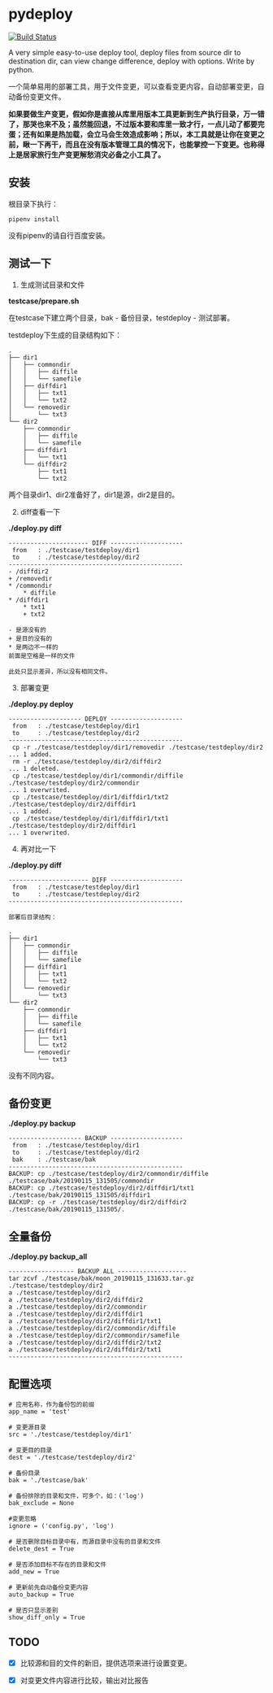 # pydeploy

[![Build Status](https://travis-ci.com/watchingheart/pydeploy.svg?branch=master)](https://travis-ci.com/watchingheart/pydeploy)

A very simple easy-to-use deploy tool, deploy files from source dir to destination dir, can view change difference, deploy with options. Write by python.

一个简单易用的部署工具，用于文件变更，可以查看变更内容，自动部署变更，自动备份变更文件。

**如果要做生产变更，假如你是直接从库里用版本工具更新到生产执行目录，万一错了，那哭也来不及；虽然能回退，不过版本要和库里一致才行，一点儿动了都要完蛋；还有如果是热加载，会立马会生效造成影响；所以，本工具就是让你在变更之前，瞅一下再干，而且在没有版本管理工具的情况下，也能掌控一下变更。也称得上是居家旅行生产变更解愁消灾必备之小工具了。**

## 安装

根目录下执行：

    pipenv install

没有pipenv的请自行百度安装。

## 测试一下

1. 生成测试目录和文件

**testcase/prepare.sh**

在testcase下建立两个目录，bak - 备份目录，testdeploy - 测试部署。

testdeploy下生成的目录结构如下：

    .
    ├── dir1
    │   ├── commondir
    │   │   ├── diffile
    │   │   └── samefile
    │   ├── diffdir1
    │   │   ├── txt1
    │   │   └── txt2
    │   └── removedir
    │       └── txt3
    └── dir2
        ├── commondir
        │   ├── diffile
        │   └── samefile
        ├── diffdir1
        │   └── txt1
        └── diffdir2
            ├── txt1
            └── txt2

两个目录dir1、dir2准备好了，dir1是源，dir2是目的。

2. diff查看一下

**./deploy.py diff**

    ---------------------- DIFF --------------------
     from 	: ./testcase/testdeploy/dir1
     to 	: ./testcase/testdeploy/dir2
    ------------------------------------------------
    - /diffdir2
    + /removedir
    * /commondir
        * diffile
    * /diffdir1
        * txt1
        + txt2
        
    - 是源没有的
    + 是目的没有的
    * 是两边不一样的
    前面是空格是一样的文件
    
    此处只显示差异，所以没有相同文件。
    
        
3. 部署变更

**./deploy.py deploy**

    -------------------- DEPLOY --------------------
     from 	: ./testcase/testdeploy/dir1
     to 	: ./testcase/testdeploy/dir2
    ------------------------------------------------
     cp -r ./testcase/testdeploy/dir1/removedir ./testcase/testdeploy/dir2
    ... 1 added.
     rm -r ./testcase/testdeploy/dir2/diffdir2
    ... 1 deleted.
     cp ./testcase/testdeploy/dir1/commondir/diffile ./testcase/testdeploy/dir2/commondir
    ... 1 overwrited.
     cp ./testcase/testdeploy/dir1/diffdir1/txt2 ./testcase/testdeploy/dir2/diffdir1
    ... 1 added.
     cp ./testcase/testdeploy/dir1/diffdir1/txt1 ./testcase/testdeploy/dir2/diffdir1
    ... 1 overwrited.
    
 4. 再对比一下
 
 **./deploy.py diff**

    ---------------------- DIFF --------------------
     from 	: ./testcase/testdeploy/dir1
     to 	: ./testcase/testdeploy/dir2
    ------------------------------------------------
    
    部署后目录结构：
    
    .
    ├── dir1
    │   ├── commondir
    │   │   ├── diffile
    │   │   └── samefile
    │   ├── diffdir1
    │   │   ├── txt1
    │   │   └── txt2
    │   └── removedir
    │       └── txt3
    └── dir2
        ├── commondir
        │   ├── diffile
        │   └── samefile
        ├── diffdir1
        │   ├── txt1
        │   └── txt2
        └── removedir
            └── txt3

没有不同内容。

## 备份变更

**./deploy.py backup**

    -------------------- BACKUP --------------------
     from 	: ./testcase/testdeploy/dir1
     to 	: ./testcase/testdeploy/dir2
     bak 	: ./testcase/bak
    ------------------------------------------------
    BACKUP: cp ./testcase/testdeploy/dir2/commondir/diffile ./testcase/bak/20190115_131505/commondir
    BACKUP: cp ./testcase/testdeploy/dir2/diffdir1/txt1 ./testcase/bak/20190115_131505/diffdir1
    BACKUP: cp -r ./testcase/testdeploy/dir2/diffdir2 ./testcase/bak/20190115_131505/.

## 全量备份

**./deploy.py backup_all**

    ------------------ BACKUP ALL -------------------
    tar zcvf ./testcase/bak/moon_20190115_131633.tar.gz ./testcase/testdeploy/dir2
    a ./testcase/testdeploy/dir2
    a ./testcase/testdeploy/dir2/diffdir2
    a ./testcase/testdeploy/dir2/commondir
    a ./testcase/testdeploy/dir2/diffdir1
    a ./testcase/testdeploy/dir2/diffdir1/txt1
    a ./testcase/testdeploy/dir2/commondir/diffile
    a ./testcase/testdeploy/dir2/commondir/samefile
    a ./testcase/testdeploy/dir2/diffdir2/txt2
    a ./testcase/testdeploy/dir2/diffdir2/txt1
    ------------------------------------------------

## 配置选项

    # 应用名称，作为备份包的前缀
    app_name = 'test'

    # 变更源目录
    src = './testcase/testdeploy/dir1'
    
    # 变更目的目录
    dest = './testcase/testdeploy/dir2'
    
    # 备份目录
    bak = './testcase/bak'
    
    # 备份排除的目录和文件，可多个，如：('log')
    bak_exclude = None

    #变更忽略
    ignore = ('config.py', 'log')

    # 是否删除目标目录中有，而源目录中没有的目录和文件
    delete_dest = True

    # 是否添加目标不存在的目录和文件
    add_new = True

    # 更新前先自动备份变更内容
    auto_backup = True

    # 是否只显示差别
    show_diff_only = True

## TODO

 - [X] 比较源和目的文件的新旧，提供选项来进行设置变更。

 - [X] 对变更文件内容进行比较，输出对比报告

